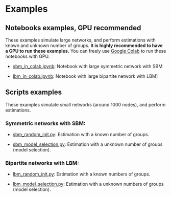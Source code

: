 # Examples

## Notebooks examples, GPU recommended

These examples simulate large networks, and perform estimations with known and
unknown number of groups. **It is highly recommended to have a GPU to run these
examples.** You can freely use [Google Colab] to run these notebooks with GPU.

- [sbm_in_colab.ipynb](examples/sbm_in_colab.ipynb): Notebook with large symmetric network with SBM

- [lbm_in_colab.ipynb](examples/lbm_in_colab.ipynb): Notebook with large bipartite network with LBM]

[Google Colab]: https://colab.research.google.com

## Scripts examples

These examples simulate small networks (around 1000 nodes), and perform
estimations.

### Symmetric networks with SBM:

- [sbm_random_init.py](examples/sbm_random_init.py): Estimation with a known number of groups.

- [sbm_model_selection.py](examples/sbm_model_selection.py): Estimation with a unknown number of groups (model selection).

### Bipartite networks with LBM:

- [lbm_random_init.py](examples/lbm_random_init.py): Estimation with a known numbers of groups.

- [lbm_model_selection.py](examples/lbm_model_selection.py): Estimation with a unknown numbers of groups (model selection).
